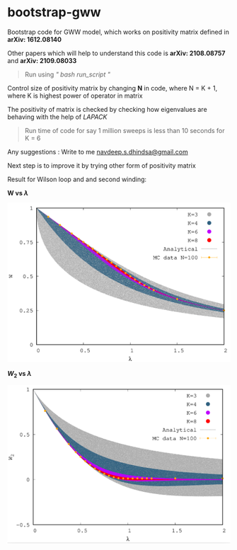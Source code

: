 # bootstrap-gww
Bootstrap code for GWW model, which works on positivity matrix defined in **arXiv: 1612.08140**

Other papers which will help to understand this code is **arXiv: 2108.08757** and **arXiv: 2109.08033**

> Run using _" bash run\_script "_

Control size of positivity matrix by changing **N** in code, where N = K + 1, where K is highest power of operator in matrix

The positivity of matrix is checked by checking how eigenvalues are behaving with the help of _LAPACK_ 

> Run time of code for say 1 million sweeps is less than 10 seconds for K = 6

Any suggestions : Write to me navdeep.s.dhindsa@gmail.com 

Next step is to improve it by trying other form of positivity matrix

Result for Wilson loop and and second winding: 

**W vs $\lambda$**

<img src="results//W1.png" width="600">

**$W_2$ vs $\lambda$**

<img src="results//W2.png" width="600">
